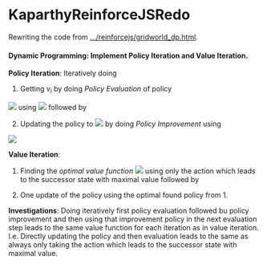 # KaparthyReinforceJSRedo

Rewriting the code from [.../reinforcejs/gridworld_dp.html](https://cs.stanford.edu/people/karpathy/reinforcejs/gridworld_dp.html). 

#### Dynamic Programming: Implement Policy Iteration and Value Iteration.

__Policy Iteration__: 
Iteratively doing 

1. Getting $v_i$ by doing _Policy Evaluation_ of policy 
<img src="https://render.githubusercontent.com/render/math?math=\pi_{i-1}">
 using <img src="https://render.githubusercontent.com/render/math?math=v_{i-1}">
followed by 

2. Updating the policy to 
<img src="https://render.githubusercontent.com/render/math?math=\pi_i"> by doing _Policy Improvement_ using 
<img src="https://render.githubusercontent.com/render/math?math=v_i">

__Value Iteration__:

1. Finding the _optimal value function_ 
<img src="https://render.githubusercontent.com/render/math?math=v_*"> using only 
the action which leads to the successor state with maximal value followed by 

2. One update of the policy using the optimal found policy from 1.
    
__Investigations__: Doing iteratively first policy evaluation followed bu policy improvement
and then using that improvement policy in the next evaluation step leads to the same
value function for each iteration as in value iteration. I.e. Directly updating the policy 
and then evaluation leads to the same as always only taking the action which leads to
the successor state with maximal value.
